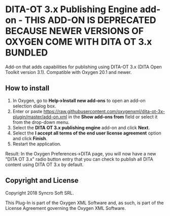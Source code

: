 # DITA-OT 3.x Publishing Engine add-on - THIS ADD-ON IS DEPRECATED BECAUSE NEWER VERSIONS OF OXYGEN COME WITH DITA OT 3.x BUNDLED
Add-on that adds capabilities for publishing using DITA-OT 3.x (DITA Open Toolkit version 3.1). Compatible with Oxygen 20.1 and newer.

How to install
--------------
1. In Oxygen, go to **Help->Install new add-ons** to open an add-on selection dialog box.
2. Enter or paste https://raw.githubusercontent.com/oxygenxml/dita-ot-3x-plugin/master/add-on.xml in the **Show add-ons from** field or select it from the drop-down menu.
3. Select the **DITA OT 3.x publishing engine** add-on and click **Next**.
4. Select the **I accept all terms of the end user license agreement** option and click **Finish**.
5. Restart the application.

Result: In the Oxygen Preferences->DITA page, you will now have a new "DITA OT 3.x" radio button entry that you can check to publish all DITA content using DITA OT 3.x by default.

Copyright and License
---------------------
Copyright 2018 Syncro Soft SRL.

This Plug-In is part of the Oxygen XML Software and, as such, is part of the License Agreement 
governing the Oxygen XML Software. 
